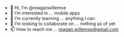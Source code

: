 - 👋 Hi, I’m @reaganwillemse
- 👀 I’m interested in ... mobile apps
- 🌱 I’m currently learning ... anything I can
- 💞️ I’m looking to collaborate on ... nothing as of yet
- 📫 How to reach me ... reagan.willemse@gmail.com

<!---
reaganwillemse/reaganwillemse is a ✨ special ✨ repository because its `README.md` (this file) appears on your GitHub profile.
You can click the Preview link to take a look at your changes.
--->
